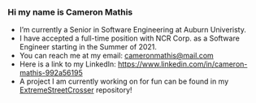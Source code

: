 ### Hi my name is Cameron Mathis

- I’m currently a Senior in Software Engineering at Auburn Univeristy.
- I have accepted a full-time position with NCR Corp. as a Software Engineer starting in the Summer of 2021.
- You can reach me at my email: cameronmathis@mail.com
- Here is a link to my LinkedIn: https://www.linkedin.com/in/cameron-mathis-992a56195
- A project I am currently working on for fun can be found in my [ExtremeStreetCrosser](https://github.com/cameronmathis/ExtremeStreetCrosser) repository!
